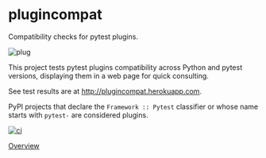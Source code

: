 # plugincompat #

Compatibility checks for pytest plugins.

![plug](static/electrical-plug-th.png)

This project tests pytest plugins compatibility across Python and pytest
versions, displaying them in a web page for quick consulting.

See test results are at http://plugincompat.herokuapp.com.

PyPI projects that declare the `Framework :: Pytest` classifier or whose
name starts with `pytest-` are considered plugins.

[![ci](http://img.shields.io/travis/pytest-dev/plugincompat.svg)](https://travis-ci.org/pytest-dev/plugincompat)

[Overview](OVERVIEW.md)
